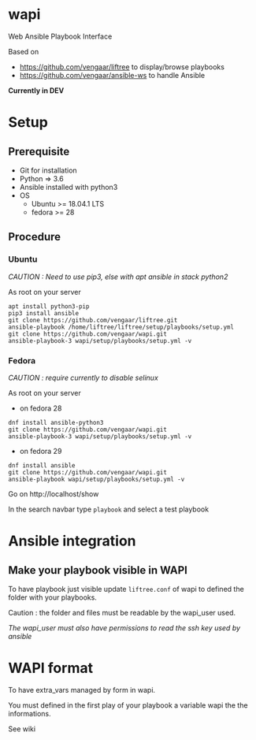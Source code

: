 # wapi
Web Ansible Playbook Interface

Based on

* https://github.com/vengaar/liftree to display/browse playbooks
* https://github.com/vengaar/ansible-ws to handle Ansible

**Currently in DEV**

# Setup

## Prerequisite

* Git for installation
* Python => 3.6
* Ansible installed with python3
* OS
  * Ubuntu >= 18.04.1 LTS
  * fedora >= 28

## Procedure

### Ubuntu

*CAUTION : Need to use pip3, else with apt ansible in stack python2*

As root on your server

~~~~
apt install python3-pip
pip3 install ansible
git clone https://github.com/vengaar/liftree.git
ansible-playbook /home/liftree/liftree/setup/playbooks/setup.yml
git clone https://github.com/vengaar/wapi.git
ansible-playbook-3 wapi/setup/playbooks/setup.yml -v
~~~~

### Fedora

*CAUTION : require currently to disable selinux*

As root on your server

* on fedora 28

~~~~
dnf install ansible-python3
git clone https://github.com/vengaar/wapi.git
ansible-playbook-3 wapi/setup/playbooks/setup.yml -v
~~~~

* on fedora 29

~~~~
dnf install ansible
git clone https://github.com/vengaar/wapi.git
ansible-playbook wapi/setup/playbooks/setup.yml -v
~~~~

Go on http://localhost/show

In the search navbar type `playbook` and select a test playbook

# Ansible integration

## Make your playbook visible in WAPI

To have playbook just visible update `liftree.conf` of wapi to defined the folder with your playbooks.

Caution : the folder and files must be readable by the wapi_user used. 

*The wapi_user must also have permissions to read the ssh key used by ansible*

# WAPI format

To have extra_vars managed by form in wapi.

You must defined in the first play of your playbook a variable wapi the the informations.

See wiki
